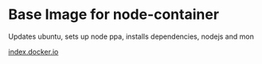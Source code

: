Base Image for node-container
===

Updates ubuntu, sets up node ppa, installs dependencies, nodejs and mon

[index.docker.io](https://index.docker.io/u/klaemo/node-container-base/)
